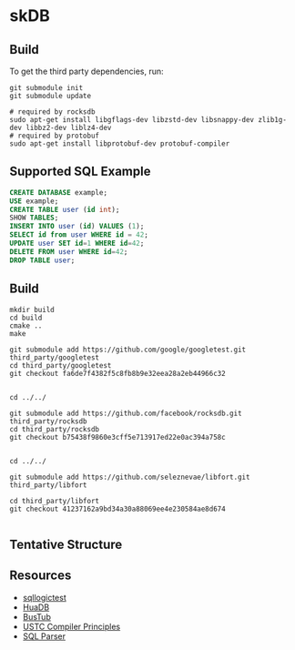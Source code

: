# skDB


## Build 

To get the third party dependencies, run:

```shell
git submodule init
git submodule update
```

```shell
# required by rocksdb
sudo apt-get install libgflags-dev libzstd-dev libsnappy-dev zlib1g-dev libbz2-dev liblz4-dev
# required by protobuf
sudo apt-get install libprotobuf-dev protobuf-compiler
```

## Supported SQL Example

```sql
CREATE DATABASE example;
USE example;
CREATE TABLE user (id int);
SHOW TABLES;
INSERT INTO user (id) VALUES (1);
SELECT id from user WHERE id = 42;
UPDATE user SET id=1 WHERE id=42;
DELETE FROM user WHERE id=42;
DROP TABLE user;
```

## Build

```shell
mkdir build
cd build
cmake ..
make
```

```shell
git submodule add https://github.com/google/googletest.git third_party/googletest
cd third_party/googletest
git checkout fa6de7f4382f5c8fb8b9e32eea28a2eb44966c32


cd ../../

git submodule add https://github.com/facebook/rocksdb.git third_party/rocksdb
cd third_party/rocksdb
git checkout b75438f9860e3cff5e713917ed22e0ac394a758c


cd ../../

git submodule add https://github.com/seleznevae/libfort.git third_party/libfort

cd third_party/libfort
git checkout 41237162a9bd34a30a88069ee4e230584ae8d674


```



## Tentative Structure

## Resources

+ [sqllogictest](https://www.sqlite.org/sqllogictest/doc/trunk/about.wiki)
+ [HuaDB](https://thu-db.github.io/huadb-doc/)
+ [BusTub](https://15445.courses.cs.cmu.edu/fall2022/schedule.html)
+ [USTC Compiler Principles](https://ustc-compiler-principles.github.io)
+ [SQL Parser](https://github.com/hyrise/sql-parser)
